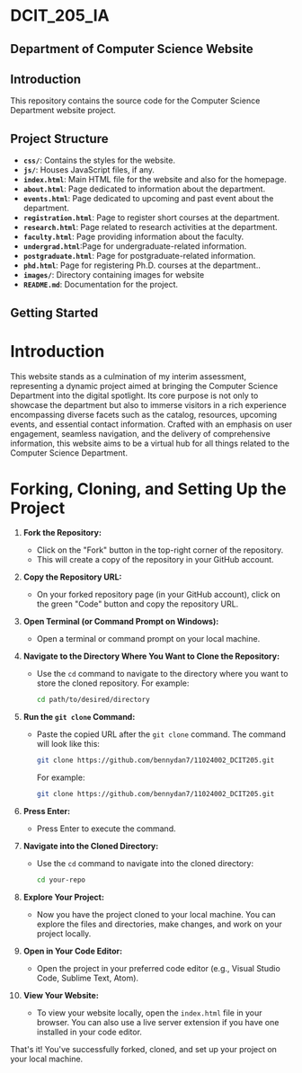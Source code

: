 # DCIT_205_IA

## Department of Computer Science Website

## Introduction

This repository contains the source code for the Computer Science Department website project.

## Project Structure

- **`css/`**: Contains the styles for the website.
- **`js/`**: Houses JavaScript files, if any.
- **`index.html`**: Main HTML file for the website and also for the homepage.
- **`about.html`**: Page dedicated to information about the department.
- **`events.html`**: Page dedicated to upcoming and past event about the department.
- **`registration.html`**: Page to register short courses at the department.
- **`research.html`**: Page related to research activities at the department.
- **`faculty.html`**: Page providing information about the faculty.
- **`undergrad.html`**:Page for undergraduate-related information.
- **`postgraduate.html`**: Page for postgraduate-related information.
- **`phd.html`**: Page for registering Ph.D. courses at the department..
- **`images/`**: Directory containing images for website
- **`README.md`**: Documentation for the project.

## Getting Started

# Introduction

This website stands as a culmination of my interim assessment, representing a dynamic project aimed at bringing the Computer Science Department into the digital spotlight. Its core purpose is not only to showcase the department but also to immerse visitors in a rich experience encompassing diverse facets such as the catalog, resources, upcoming events, and essential contact information. Crafted with an emphasis on user engagement, seamless navigation, and the delivery of comprehensive information, this website aims to be a virtual hub for all things related to the Computer Science Department.

# Forking, Cloning, and Setting Up the Project

1. **Fork the Repository:**

   - Click on the "Fork" button in the top-right corner of the repository.
   - This will create a copy of the repository in your GitHub account.

2. **Copy the Repository URL:**

   - On your forked repository page (in your GitHub account), click on the green "Code" button and copy the repository URL.

3. **Open Terminal (or Command Prompt on Windows):**

   - Open a terminal or command prompt on your local machine.

4. **Navigate to the Directory Where You Want to Clone the Repository:**

   - Use the `cd` command to navigate to the directory where you want to store the cloned repository. For example:
     ```bash
     cd path/to/desired/directory
     ```

5. **Run the `git clone` Command:**

   - Paste the copied URL after the `git clone` command. The command will look like this:
     ```bash
     git clone https://github.com/bennydan7/11024002_DCIT205.git
     ```
     For example:
     ```bash
     git clone https://github.com/bennydan7/11024002_DCIT205.git
     ```

6. **Press Enter:**

   - Press Enter to execute the command.

7. **Navigate into the Cloned Directory:**

   - Use the `cd` command to navigate into the cloned directory:
     ```bash
     cd your-repo
     ```

8. **Explore Your Project:**

   - Now you have the project cloned to your local machine. You can explore the files and directories, make changes, and work on your project locally.

9. **Open in Your Code Editor:**

   - Open the project in your preferred code editor (e.g., Visual Studio Code, Sublime Text, Atom).

10. **View Your Website:**
    - To view your website locally, open the `index.html` file in your browser. You can also use a live server extension if you have one installed in your code editor.

That's it! You've successfully forked, cloned, and set up your project on your local machine.

